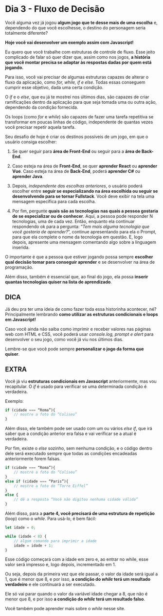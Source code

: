 # Dia 3 - Fluxo de Decisão
Você alguma vez já jogou **algum jogo que te desse mais de uma escolha** e, dependendo do que você escolhesse, o destino do personagem seria totalmente diferente?

**Hoje você vai desenvolver um exemplo assim com Javascript!**

Eu quero que você trabalhe com estruturas de controle de fluxo. Esse jeito complicado de falar só quer dizer que, assim como nos jogos, **a história que você montar precisa se adaptar às respostas dadas por quem está jogando.**

Para isso, você vai precisar de algumas estruturas capazes de alterar o fluxo da aplicação, como *for, while, if e else*. Todas essas conseguem cumprir esse objetivo, dada uma certa condição.

O *if* e o *else*, que eu já te mostrei nos últimos dias, são capazes de criar ramificações dentro da aplicação para que seja tomada uma ou outra ação, dependendo da condição fornecida.

Os loops (como *for* e *while*) são capazes de fazer uma tarefa repetitiva se transformar em poucas linhas de código, independente de quantas vezes você precisar repetir aquela tarefa.

Seu desafio de hoje é criar os destinos possíveis de um jogo, em que o usuário consiga escolher:

1. Se quer seguir para **área de Front-End** ou seguir para a **área de Back-End**.

2. Caso esteja na área de **Front-End**, se quer **aprender React** ou **aprender Vue**. Caso esteja na área de **Back-End**, poderá **aprender C#** ou **aprender Java**.

3. Depois, *independente das escolhas anteriores*, o usuário poderá escolher entre **seguir se especializando na área escolhida ou seguir se desenvolvendo para se tornar Fullstack**. Você deve exibir na tela uma mensagem específica para cada escolha.

4. Por fim, pergunte **quais são as tecnologias nas quais a pessoa gostaria de se especializar ou de conhecer**. Aqui, a pessoa pode responder N tecnologias, uma de cada vez. Então, enquanto ela continuar respondendo ok para a pergunta: “*Tem mais alguma tecnologia que você gostaria de aprender?*”, continue apresentando para ela o Prompt, para que ela complete o nome da tecnologia em questão. E, logo depois, apresente uma mensagem comentando algo sobre a linguagem inserida.

O importante é que a pessoa que estiver jogando possa sempre **escolher qual decisão tomar para conseguir aprender** e se desenvolver na área de programação.

Além disso, também é essencial que, ao final do jogo, ela possa **inserir quantas tecnologias quiser na lista de aprendizado**.

## DICA
Já deu pra ter uma ideia de como fazer toda essa historinha acontecer, né? Principalmente lembrando **como utilizar as estruturas condicionais e loops em Javascript!**

Caso você ainda não saiba como imprimir e receber valores nas páginas web com HTML e CSS, você poderá usar *console.log, prompt e alert* para desenvolver o seu jogo, como você já viu nos últimos dias.

Lembre-se que você pode sempre **personalizar o jogo da forma que quiser**.

## EXTRA
Você já viu **estruturas condicionais em Javascript** anteriormente, mas vou recapitular. O *if* é usado para verificar se uma determinada condição é verdadeira.

Exemplo:

``` javascript
if (cidade === “Roma”){
    // mostre a foto do “Coliseu”
}
```

Além disso, ele também pode ser usado com um ou vários *else if*, que irá saber que a condição anterior era falsa e vai verificar se a atual é verdadeira.

Por fim, existe o *else* sozinho, sem nenhuma condição, e o código dentro dele será executado sempre que todas as condições encadeadas anteriormente forem falsas.
``` javascript
if (cidade === “Roma”){
    // mostre a foto do “Coliseu”
}
else if (cidade === “Paris”){
    // mostre a foto do “Torre Eiffel”
}
else {
    // dê a resposta “Você não digitou nenhuma cidade válida”
}
```

Além disso, para a **parte 4, você precisará de uma estrutura de repetição** (loop) como o *while*. Para usá-lo, é bem fácil:
``` javascript
let idade = 0;

while (idade < 8) {
    // algum comando para imprimir a idade
    idade = idade + 1;
}
```

Esse código começará com a idade em zero e, ao entrar no while, esse valor será impresso e, logo depois, incrementado em 1.

Ou seja, depois da primeira vez que ele passar, o valor da idade será igual a 1, que é menor que 8, e por isso, **a condição do *while* terá um resultado verdadeiro** e ele continuará a ser executado.

Ele só vai parar quando o valor da variável idade chegar a 8, que não é menor que 8, e por isso **a condição do *while* terá um resultado falso**.

Você também pode aprender mais sobre o *while* nesse site.
<link href="https://empresas.alura.com.br/e3t/Ctc/I8+113/d2z6gD04/VVVKBl13k9pSW7tWcLS8N4yGpW37H_hZ5nJ4hvN4bXfKz3lYMRW8wLKSR6lZ3p0W6wB_7L6Cc0G7W1z_W8S8RSDm4VrdfQh76wWp1VjxWGr6Q33lvW835FWh6hqsqzW3j_tsb8Dx9V9W5Sh_wG2ftmL0VkLc_05BWtjMW4016-r1-0wYBW4ZBfJF6g0FP7W9bb4zm6zr83KW7_Wf9w2GJxlWW5C76vw4myRQ-VYFb4v1LDzh6W46JL7q6-8CKYW7KNWwz4BbMC1W99_SfN8x7zs4W8M9JDN2DDTKqW8n1P8t2f3BBwV34n2L6xFkSgW6Z0fjS5SFdr_W1LySf_34DMXkN69tpNPqF09nW7fDXkM7Wb-2HW97Cw502GkRhsW2h8V681nr4GnW8KkqSN8jPGCKW3QHwNd2C9xBCf1lpw4H04">